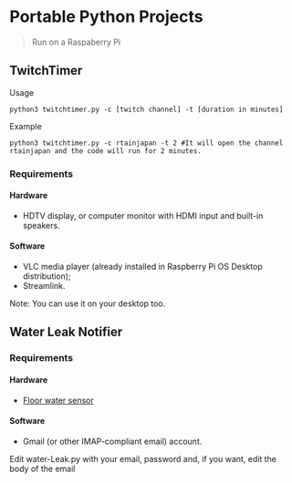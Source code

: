# Portable Python Projects
> Run on a Raspaberry Pi 

## TwitchTimer

Usage

```
python3 twitchtimer.py -c [twitch channel] -t [duration in minutes]
```
Example
```
python3 twitchtimer.py -c rtainjapan -t 2 #It will open the channel rtainjapan and the code will run for 2 minutes.
```
### Requirements

#### Hardware

* HDTV display, or computer monitor with HDMI input and built-in speakers.

#### Software

* VLC media player (already installed in Raspberry Pi OS Desktop distribution);
* Streamlink.

Note: You can use it on your desktop too.

## Water Leak Notifier

### Requirements

#### Hardware

* [Floor water sensor](https://www.amazon.com/Floor-Water-Sensor-Flood-Detection/dp/B079YB1T8J)

#### Software

* Gmail (or other IMAP-compliant email) account.


Edit water-Leak.py with your email, password and, if you want, edit the body of the email

